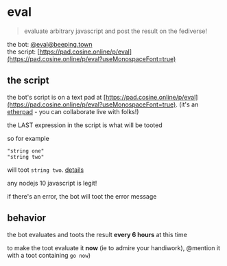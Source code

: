 eval
====

> evaluate arbitrary javascript and post the result on the fediverse!

the bot: [@eval@beeping.town](https://beeping.town/users/328)  
the script: 
[https://pad.cosine.online/p/eval](https://pad.cosine.online/p/eval?useMonospaceFont=true)

the script
----------

the bot's script is on a text pad at
[https://pad.cosine.online/p/eval](https://pad.cosine.online/p/eval?useMonospaceFont=true).
(it's an [etherpad](https://github.com/ether/etherpad-lite) - you can
collaborate live with folks!)

the LAST expression in the script is what will be tooted

so for example

    "string one"
	"string two"

will toot `string two`. [details](https://stackoverflow.com/a/7399078/1556332)

any nodejs 10 javascript is legit!

if there's an error, the bot will toot the error message

behavior
--------

the bot evaluates and toots the result **every 6 hours** at this time

to make the toot evaluate it **now** (ie to admire your handiwork), @mention it
with a toot containing `go now`)

